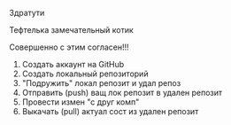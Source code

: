 Здратути

Тефтелька замечательный котик

Совершенно с этим согласен!!!

1. Создать аккаунт на GitHub
2. Создать локальный репозиторий
3. "Подружить" локал репозит и удал репоз
4. Отправить (push) ващ лок репозит в удален репозит
5. Провести измен  "с друг комп"
6. Выкачать (pull) актуал сост из удален репозит